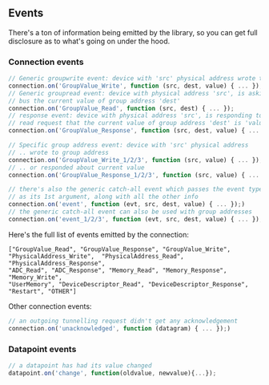 ## Events

There's a ton of information being emitted by the library, so you can get full disclosure as to what's going on under the hood.

### Connection events

```js
// Generic groupwrite event: device with 'src' physical address wrote to 'dest' group address
connection.on('GroupValue_Write', function (src, dest, value) { ... });
// Generic groupread event: device with physical address 'src', is asking on the KNX
// bus the current value of group address 'dest'
connection.on('GroupValue_Read', function (src, dest) { ... });
// response event: device with physical address 'src', is responding to a
// read request that the current value of group address 'dest' is 'value'
connection.on('GroupValue_Response', function (src, dest, value) { ... });

// Specific group address event: device with 'src' physical address
// .. wrote to group address
connection.on('GroupValue_Write_1/2/3', function (src, value) { ... });
// .. or responded about current value
connection.on('GroupValue_Response_1/2/3', function (src, value) { ... });

// there's also the generic catch-all event which passes the event type
// as its 1st argument, along with all the other info
connection.on('event', function (evt, src, dest, value) { ... });)
// the generic catch-all event can also be used with group addresses
connection.on('event_1/2/3', function (evt, src, dest, value) { ... });)
```

Here's the full list of events emitted by the connection:
```
["GroupValue_Read", "GroupValue_Response", "GroupValue_Write",
"PhysicalAddress_Write",  "PhysicalAddress_Read", "PhysicalAddress_Response",
"ADC_Read", "ADC_Response", "Memory_Read", "Memory_Response", "Memory_Write",
"UserMemory", "DeviceDescriptor_Read", "DeviceDescriptor_Response",
"Restart", "OTHER"]
```

Other connection events:
```js
// an outgoing tunnelling request didn't get any acknowledgement
connection.on('unacknowledged', function (datagram) { ... });)
```

### Datapoint events

```js
// a datapoint has had its value changed
datapoint.on('change', function(oldvalue, newvalue){...});
```
